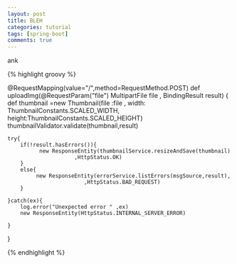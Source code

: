 ```yaml
---
layout: post
title: BLEH
categories: tutorial
tags: [spring-boot]
comments: true
--- 
```


ank


{% highlight groovy %}

@RequestMapping(value="/",method=RequestMethod.POST)
def uploadImg(@RequestParam("file") MultipartFile file , BindingResult result)
{
	def thumbnail =new Thumbnail(file :file ,
					   width: ThumbnailConstants.SCALED_WIDTH,
					   height:ThumbnailConstants.SCALED_HEIGHT)
	thumbnailValidator.validate(thumbnail,result)	
	
	try{
		if(!result.hasErrors()){
			  new ResponseEntity(thumbnailService.resizeAndSave(thumbnail)
				  	     ,HttpStatus.OK)
		}
		else{
			 new ResponseEntity(errorService.listErrors(msgSource,result),
				            ,HttpStatus.BAD_REQUEST)
		}
		
	}catch(ex){
		log.error("Unexpected error " ,ex)
		new ResponseEntity(HttpStatus.INTERNAL_SERVER_ERROR)
		
	}
}
	
{% endhighlight %}
